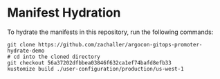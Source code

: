 # Manifest Hydration

To hydrate the manifests in this repository, run the following commands:

```shell
git clone https://github.com/zachaller/argocon-gitops-promoter-hydrate-demo
# cd into the cloned directory
git checkout 56a37202dfbbea03846f632ca1ef74bafd8efb33
kustomize build ./user-configuration/production/us-west-1
```
